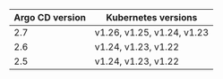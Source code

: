 | Argo CD version | Kubernetes versions |
|-----------------|---------------------|
| 2.7 | v1.26, v1.25, v1.24, v1.23 |
| 2.6 | v1.24, v1.23, v1.22 |
| 2.5 | v1.24, v1.23, v1.22 |

